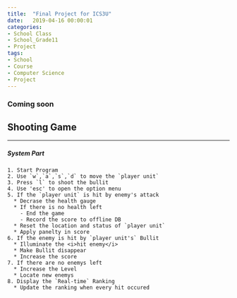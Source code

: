 ```yaml
---
title:  "Final Project for ICS3U"
date:   2019-04-16 00:00:01
categories:
- School Class
- School_Grade11
- Project
tags:
- School
- Course
- Computer Science
- Project
---
```


<h3>Coming soon</h3>

## Shooting Game<br>
<hr>
  <h5>System Part</h5>
  
    1. Start Program
    2. Use `w`,`a`,`s`,`d` to move the `player unit`
    3. Press `l` to shoot the bullit
    4. Use 'esc' to open the option menu
    5. If the `player unit` is hit by enemy's attack
      * Decrase the health gauge
      * If there is no health left
        - End the game
        - Record the score to offline DB
      * Reset the location and status of `player unit`
      * Apply panelty in score
    6. If the enemy is hit by `player unit's` Bullit
      * Illuminate the <i>hit enemy</i>
      * Make Bullit disappear
      * Increase the score
    7. If there are no enemys left
      * Increase the Level
      * Locate new enemys
    8. Display the `Real-time` Ranking
      * Update the ranking when every hit occured
